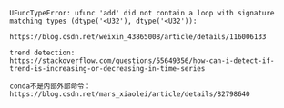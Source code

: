     UFuncTypeError: ufunc 'add' did not contain a loop with signature matching types (dtype('<U32'), dtype('<U32')):

    https://blog.csdn.net/weixin_43865008/article/details/116006133

    trend detection:
    https://stackoverflow.com/questions/55649356/how-can-i-detect-if-trend-is-increasing-or-decreasing-in-time-series

    conda不是内部外部命令：
    https://blog.csdn.net/mars_xiaolei/article/details/82798640